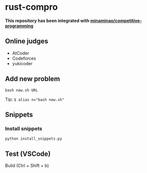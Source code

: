 # rust-compro

**This repository has been integrated with [minaminao/competitive-programming](https://github.com/minaminao/competitive-programming)**

## Online judges
- AtCoder
- Codeforces
- yukicoder

## Add new problem
```
bash new.sh URL
```
Tip: `$ alias n="bash new.sh"`

## Snippets

### Install snippets
```
python install_snippets.py
```

## Test (VSCode)
Build (Ctrl + Shift + b)

